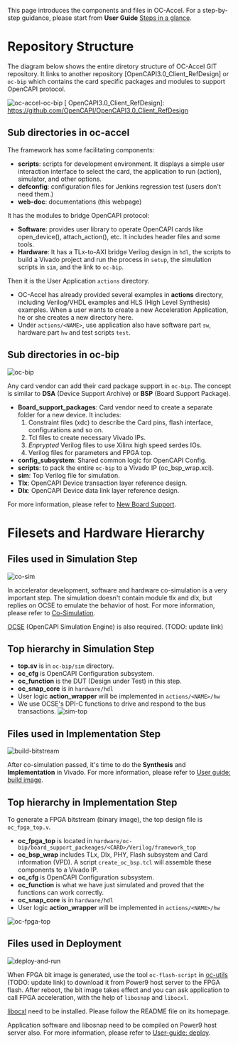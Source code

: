 This page introduces the components and files in OC-Accel. For a step-by-step guidance, please start from **User Guide** [Steps in a glance].

[ Steps in a glance ]: ../user-guide/0-steps/index.html



# Repository Structure

The diagram below shows the entire diretory structure of OC-Accel GIT repository. It links to another repository [OpenCAPI3.0_Client_RefDesign] or `oc-bip` which contains the card specific packages and modules to support OpenCAPI protocol.

![oc-accel-oc-bip](pictures/oc-accel-oc-bip.svg)
[ OpenCAPI3.0_Client_RefDesign]: https://github.com/OpenCAPI/OpenCAPI3.0_Client_RefDesign



## Sub directories in oc-accel

The framework has some facilitating components:

* **scripts**: scripts for development environment. It displays a simple user interaction interface to select the card, the application to run (action), simulator, and other options.
* **defconfig**: configuration files for Jenkins regression test (users don't need them.)
* **web-doc**: documentations (this webpage)

It has the modules to bridge OpenCAPI protocol:

* **Software**: provides user library to operate OpenCAPI cards like open_device(), attach_action(), etc. It includes header files and some tools.
* **Hardware**: It has a TLx-to-AXI bridge Verilog design in `hdl`, the scripts to build a Vivado project and run the process in `setup`, the simulation scripts in `sim`, and the link to `oc-bip`.

Then it is the User Application `actions` directory.

* OC-Accel has already provided several examples in **actions** directory, including Verilog/VHDL examples and HLS (High Level Synthesis) examples. When a user wants to create a new Acceleration Application, he or she creates a new directory here.
* Under `actions/<NAME>`, use application also have software part `sw`, hardware part `hw` and test scripts `test`.

## Sub directories in oc-bip

![oc-bip](pictures/oc-bip.svg)

Any card vendor can add their card package support in `oc-bip`. The concept is similar to **DSA** (Device Support Archive) or **BSP** (Board Support Package).

* **Board_support_packages**: Card vendor need to create a separate folder for a new device. It includes:
    1. Constraint files (xdc) to describe the Card pins, flash interface, configurations and so on.
    2. Tcl files to create necessary Vivado IPs.
    3. *Enprypted* Verilog files to use Xilinx high speed serdes IOs.
    4. Verilog files for parameters and FPGA top.
* **config_subsystem**: Shared common logic for OpenCAPI Config.
* **scripts**: to pack the entire `oc-bip` to a Vivado IP (oc_bsp_wrap.xci).
* **sim**: Top Verilog file for simulation.
* **Tlx**: OpenCAPI Device transaction layer reference design.
* **Dlx**: OpenCAPI Device data link layer reference design.

For more information, please refer to [New Board Support].

[New Board Support]: ../deep-dive/board-package/index.html

# Filesets and Hardware Hierarchy


## Files used in Simulation Step

![co-sim](pictures/co-sim.svg)

In accelerator development, software and hardware co-simulation is a very important step. The simulation doesn't contain module tlx and dlx, but replies on OCSE to emulate the behavior of host. For more information, please refer to [Co-Simulation].

[OCSE] (OpenCAPI Simulation Engine) is also required. (TODO: update link)

## Top hierarchy in Simulation Step

* **top.sv** is in `oc-bip/sim` directory.
* **oc_cfg** is OpenCAPI Configuration subsystem.
* **oc_function** is the DUT (Design under Test) in this step.
* **oc_snap_core** is in `hardware/hdl`
* User logic **action_wrapper** will be implemented in `actions/<NAME>/hw`
* We use OCSE's DPI-C functions to drive and respond to the bus transactions.
![sim-top](pictures/sim-top.svg)



[ Co-Simulation ]: ../user-guide/6-co-simulation/index.html
[ OCSE ]: https://github.com/OpenCAPI/ocse

## Files used in Implementation Step

![build-bitstream](pictures/build-bitstream.svg)

After co-simulation passed, it's time to do the **Synthesis** and **Implementation** in Vivado. For more information, please refer to [User guide: build image].

[User guide: build image]: ../user-guide/7-build-image/index.html

## Top hierarchy in Implementation Step


To generate a FPGA bitstream (binary image), the top design file is `oc_fpga_top.v`.

* **oc_fpga_top** is located in `hardware/oc-bip/board_support_packeages/<CARD>/Verilog/framework_top`
* **oc_bsp_wrap** includes TLx, Dlx, PHY, Flash subsystem and Card information (VPD). A script `create_oc_bsp.tcl` will assemble these components to a Vivado IP.
* **oc_cfg** is OpenCAPI Configuration subsystem.
* **oc_function** is what we have just simulated and proved that the functions can work correctly.
* **oc_snap_core** is in `hardware/hdl`
* User logic **action_wrapper** will be implemented in `actions/<NAME>/hw`


![oc-fpga-top](pictures/oc-fpga-top.svg)


## Files used in Deployment

![deploy-and-run](pictures/deploy-and-run.svg)

When FPGA bit image is generated, use the tool `oc-flash-script` in [oc-utils] (TODO: update link) to download it from Power9 host server to the FPGA flash. After reboot, the bit image takes effect and you can ask application to call FPGA acceleration, with the help of `libosnap` and `libocxl`.

[libocxl] need to be installed. Please follow the README file on its homepage.

Application software and libosnap need to be compiled on Power9 host server also. For more information, please refer to [User-guide: deploy].

[libocxl]: https://github.com/OpenCAPI/libocxl
[oc-utils]: https://github.ibm.com/OC-Enablement/oc-utils/
[User-guide: deploy]: ../user-guide/8-deploy/index.html

